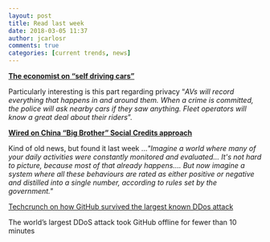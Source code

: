 ```yaml
---
layout: post
title: Read last week
date: 2018-03-05 11:37
author: jcarlosr
comments: true
categories: [current trends, news]
---
```

<a href="https://www.economist.com/news/leaders/21737501-policymakers-must-apply-lessons-horseless-carriage-driverless-car-self-driving"><strong>The economist on “self driving cars” </strong></a>

Particularly interesting is this part regarding privacy “<em>AVs will record everything that happens in and around them. When a crime is committed, the police will ask nearby cars if they saw anything. Fleet operators will know a great deal about their riders</em>”.

<a href="http://www.wired.co.uk/article/chinese-government-social-credit-score-privacy-invasion"><strong>Wired on China “Big Brother” Social Credits approach</strong></a>

Kind of old news, but found it last week …<em>"Imagine a world where many of your daily activities were constantly monitored and evaluated… It's not hard to picture, because most of that already happens…. But now imagine a system where all these behaviours are rated as either positive or negative and distilled into a single number, according to rules set by the government."</em>

<a href="https://techcrunch.com/2018/03/02/the-worlds-largest-ddos-attack-took-github-offline-for-less-than-tens-minutes/">Techcrunch on how GitHub survived the largest known DDos attack</a>
<p class="alpha tweet-title">The world’s largest DDoS attack took GitHub offline for fewer than 10 minutes</p>
